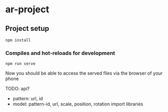 # ar-project

## Project setup
```
npm install
```

### Compiles and hot-reloads for development
```
npm run serve
```

Now you should be able to access the served files via the browser of your phone


TODO:
api?
- pattern: url, id
- model: pattern-id, url, scale, position, rotation
import libraries